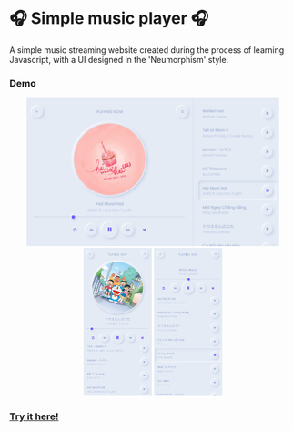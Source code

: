 # ️🎧 Simple music player 🎧
A simple music streaming website created during the process of learning Javascript, with a UI designed in the 'Neumorphism' style.️

### Demo
<div width="100%" align="center">
    <img height="260px" src="./assets/img/demo/Nest Hub.png" alt="">
    <img height="260px" src="./assets/img/demo/iPhone 12 Pro.png" alt="">
    <img height="260px" src="./assets/img/demo/iPhone 12 Pro_2.png" alt="">
</div>
<h3><a href="https://ngomautruongqb.github.io/neumorphism-simple-music-player/" target="_blank" rel="noopener noreferrer">Try it here!</a></h3>
